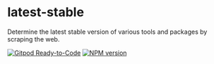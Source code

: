 # latest-stable

Determine the latest stable version of various tools and packages by scraping the web.

[![Gitpod Ready-to-Code](https://img.shields.io/badge/Gitpod-ready--to--code-blue?logo=gitpod)](https://gitpod.io/#https://github.com/jankeromnes/latest-stable)
[![NPM version](https://img.shields.io/npm/v/latest-stable)](https://www.npmjs.com/package/latest-stable)
